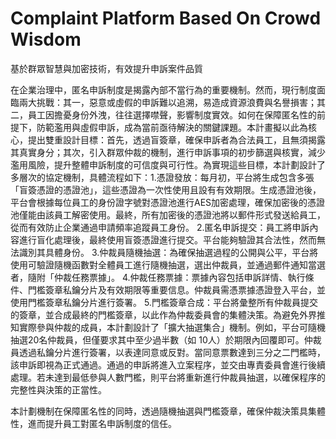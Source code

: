 # Complaint Platform Based On Crowd Wisdom

基於群眾智慧與加密技術，有效提升申訴案件品質

在企業治理中，匿名申訴制度是揭露內部不當行為的重要機制。然而，現行制度面臨兩大挑戰：其一，惡意或虛假的申訴難以追溯，易造成資源浪費與名譽損害；其二，員工因擔憂身份外洩，往往選擇噤聲，影響制度實效。如何在保障匿名性的前提下，防範濫用與虛假申訴，成為當前亟待解決的關鍵課題。本計畫擬以此為核心，提出雙重設計目標：首先，透過盲簽章，確保申訴者為合法員工，且無須揭露其真實身分；其次，引入群眾仲裁的機制，進行申訴事項的初步篩選與核實，減少濫用風險，提升整體申訴制度的可信度與可行性。為實現這些目標，本計劃設計了多層次的協定機制，具體流程如下：1.憑證發放：每月初，平台將生成包含多張「盲簽憑證的憑證池」，這些憑證為一次性使用且設有有效期限。生成憑證池後，平台會根據每位員工的身份證字號對憑證池進行AES加密處理，確保加密後的憑證池僅能由該員工解密使用。最終，所有加密後的憑證池將以郵件形式發送給員工，從而有效防止企業通過申請頻率追蹤員工身份。
2.匿名申訴提交：員工將申訴內容進行盲化處理後，最終使用盲簽憑證進行提交。平台能夠驗證其合法性，然而無法識別其具體身份。
3.仲裁員隨機抽選：為確保抽選過程的公開與公平，平台將使用可驗證隨機函數對全體員工進行隨機抽選，選出仲裁員，並通過郵件通知當選者，隨附「仲裁任務票據」。
4.仲裁任務票據：票據內容包括申訴詳情、執行條件、門檻簽章私鑰分片及有效期限等重要信息。仲裁員需憑票據憑證登入平台，並使用門檻簽章私鑰分片進行簽署。
5.門檻簽章合成：平台將彙整所有仲裁員提交的簽章，並合成最終的門檻簽章，以此作為仲裁委員會的集體決策。為避免外界推知實際參與仲裁的成員，本計劃設計了「擴大抽選集合」機制。例如，平台可隨機抽選20名仲裁員，但僅要求其中至少過半數（如 10人）於期限內回覆即可。仲裁員透過私鑰分片進行簽署，以表達同意或反對。當同意票數達到三分之二門檻時，該申訴即視為正式通過。通過的申訴將進入立案程序，並交由專責委員會進行後續處理。若未達到最低參與人數門檻，則平台將重新進行仲裁員抽選，以確保程序的完整性與決策的正當性。

本計劃機制在保障匿名性的同時，透過隨機抽選與門檻簽章，確保仲裁決策具集體性，進而提升員工對匿名申訴制度的信任。
